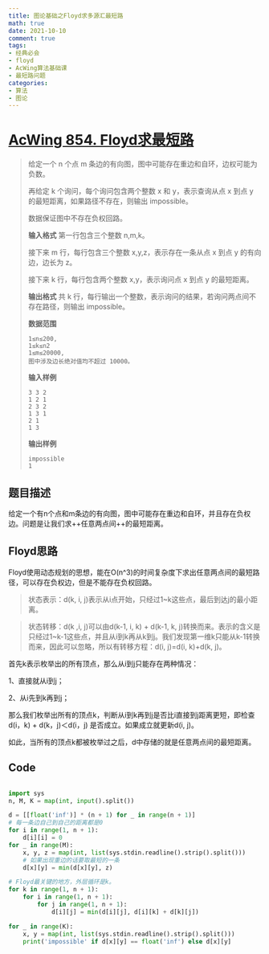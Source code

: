 ```yaml
---
title: 图论基础之Floyd求多源汇最短路
math: true
date: 2021-10-10
comment: true
tags:
- 经典必会
- floyd
- AcWing算法基础课
- 最短路问题
categories:
- 算法
- 图论
---
```


# [AcWing 854. Floyd求最短路](https://www.acwing.com/problem/content/856/)
> 给定一个 n 个点 m 条边的有向图，图中可能存在重边和自环，边权可能为负数。
> 
> 再给定 k 个询问，每个询问包含两个整数 x 和 y，表示查询从点 x 到点 y 的最短距离，如果路径不存在，则输出 impossible。
> 
> 数据保证图中不存在负权回路。
> 
> **输入格式**
> 第一行包含三个整数 n,m,k。
> 
> 接下来 m 行，每行包含三个整数 x,y,z，表示存在一条从点 x 到点 y 的有向边，边长为 z。
> 
> 接下来 k 行，每行包含两个整数 x,y，表示询问点 x 到点 y 的最短距离。
> 
> **输出格式**
> 共 k 行，每行输出一个整数，表示询问的结果，若询问两点间不存在路径，则输出 impossible。
> 
> **数据范围**
> 
>     1≤n≤200,
>     1≤k≤n2
>     1≤m≤20000,
>     图中涉及边长绝对值均不超过 10000。
> 
> **输入样例**
> 
>     3 3 2
>     1 2 1
>     2 3 2
>     1 3 1
>     2 1
>     1 3
> **输出样例**
> 
>     impossible
>     1

## 题目描述
给定一个有n个点和m条边的有向图，图中可能存在重边和自环，并且存在负权边。问题是让我们求++任意两点间++的最短距离。

## Floyd思路
Floyd使用动态规划的思想，能在O(n^3)的时间复杂度下求出任意两点间的最短路径，可以存在负权边，但是不能存在负权回路。

> 状态表示：d(k, i, j)表示从i点开始，只经过1~k这些点，最后到达j的最小距离。

> 状态转移：d(k ,i, j)可以由d(k-1, i, k) + d(k-1, k, j)转换而来。表示的含义是只经过1~k-1这些点，并且从i到k再从k到j。我们发现第一维k只能从k-1转换而来，因此可以忽略，所以有转移方程：d(i, j)=d(i, k)+d(k, j)。


首先k表示枚举出的所有顶点，那么从i到j只能存在两种情况：

1、直接就从i到j；

2、从i先到k再到j；

那么我们枚举出所有的顶点k，判断从i到k再到j是否比i直接到j距离更短，即检查d(i，k) + d(k，j)＜d(i，j) 是否成立。如果成立就更新d(i, j)。

如此，当所有的顶点k都被枚举过之后，d中存储的就是任意两点间的最短距离。

## Code
```python

import sys
n, M, K = map(int, input().split())

d = [[float('inf')] * (n + 1) for _ in range(n + 1)]
# 每一条边自己到自己的距离都是0
for i in range(1, n + 1):
    d[i][i] = 0
for _ in range(M):
    x, y, z = map(int, list(sys.stdin.readline().strip().split()))
    # 如果出现重边的话要取最短的一条
    d[x][y] = min(d[x][y], z)

# Floyd最关键的地方，外层循环是k。
for k in range(1, n + 1):
    for i in range(1, n + 1):
        for j in range(1, n + 1):
            d[i][j] = min(d[i][j], d[i][k] + d[k][j])

for _ in range(K):
    x, y = map(int, list(sys.stdin.readline().strip().split()))
    print('impossible' if d[x][y] == float('inf') else d[x][y]
```

